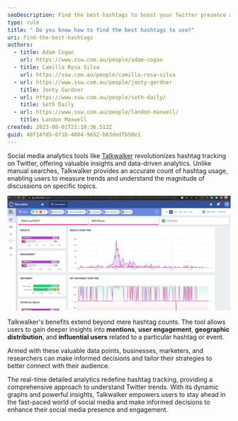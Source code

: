 ```yaml
---
seoDescription: Find the best hashtags to boost your Twitter presence and engagement with Talkwalker's powerful analytics tools.
type: rule
title: " Do you know how to find the best hashtags to use?"
uri: find-the-best-hashtags
authors:
  - title: Adam Cogan
    url: https://www.ssw.com.au/people/adam-cogan
  - title: Camilla Rosa Silva
    url: https://ssw.com.au/people/camilla-rosa-silva
  - url: https://www.ssw.com.au/people/jonty-gardner
    title: Jonty Gardner
  - url: https://www.ssw.com.au/people/seth-daily/
    title: Seth Daily
  - url: https://www.ssw.com.au/people/landon-maxwell/
    title: Landon Maxwell
created: 2023-08-01T21:10:36.512Z
guid: 40f14fd5-6f1b-4804-9652-b63dedfb50e1
---
```


Social media analytics tools like [Talkwalker](https://www.talkwalker.com) revolutionizes hashtag tracking on Twitter, offering valuable insights and data-driven analytics. Unlike manual searches, Talkwalker provides an accurate count of hashtag usage, enabling users to measure trends and understand the magnitude of discussions on specific topics.

<!--endintro-->

![Figure: Talkwalker shows that the hashtags usage in this case, Microsoft announced the MVPs on the 7th of July that is shown by the spike on the graph](talkwalker-example.png "Figure: Talkwalker shows that the hashtags usage in this case, Microsoft announced the MVPs on the 7th of July that is shown by the spike on the graph")

Talkwalker's benefits extend beyond mere hashtag counts. The tool allows users to gain deeper insights into **mentions**, **user engagement**, **geographic distribution**, and **influential users** related to a particular hashtag or event.

Armed with these valuable data points, businesses, marketers, and researchers can make informed decisions and tailor their strategies to better connect with their audience.

The real-time detailed analytics redefine hashtag tracking, providing a comprehensive approach to understand Twitter trends. With its dynamic graphs and powerful insights, Talkwalker empowers users to stay ahead in the fast-paced world of social media and make informed decisions to enhance their social media presence and engagement.
